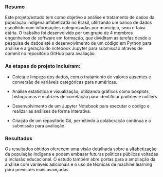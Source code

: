 ### Resumo

Este projeto/estudo tem como objetivo a análise e tratamento de dados da população indígena alfabetizada no Brasil, utilizando um banco de dados escolhido com informações categorizadas por município, sexo e faixa etária. O trabalho foi desenvolvido por um grupo de 4 membros engenheiros de software em formação, que dividiram as tarefas desde a pesquisa de dados até o desenvolvimento de um código em Python para análise e a geração do notebook Jupyter para submissão através de commit no repositório GitHub para avaliação.

### As etapas do projeto incluíram:

- Coleta e limpeza dos dados, com o tratamento de valores ausentes e conversão de variáveis categóricas para numéricas.

- Análise estatística e visualização, utilizando gráficos como boxplots, histogramas e matrizes de correlação para identificar padrões e outliers.

- Desenvolvimento de um Jupyter Notebook para executar o código e realizar as análises de forma interativa.

- Criação de um repositório Git, permitindo a colaboração contínua e a submissão para avaliação.


### Resultados

Os resultados obtidos oferecem uma visão detalhada sobre a alfabetização da população indígena e podem embasar futuras políticas públicas voltadas à inclusão educacional. O estudo também abre portas para a ampliação da análise com variáveis adicionais e o uso de técnicas de machine learning para previsões mais avançadas.
